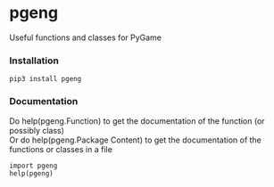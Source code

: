 # pgeng
Useful functions and classes for PyGame

### Installation
`pip3 install pgeng`

### Documentation
Do help(pgeng.Function) to get the documentation of the function (or possibly class)\
Or do help(pgeng.Package Content) to get the documentation of the functions or classes in a file
```
import pgeng
help(pgeng)
```